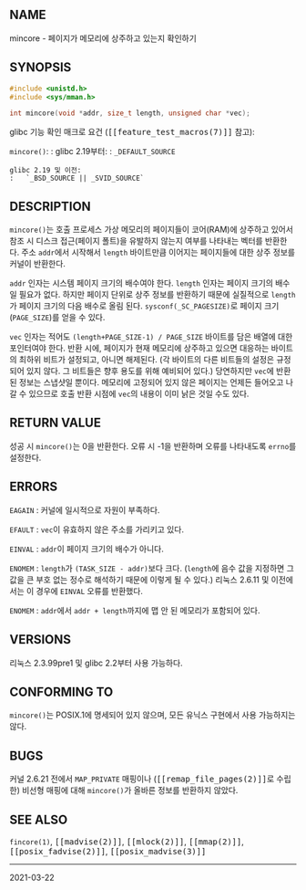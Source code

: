 ## NAME

mincore - 페이지가 메모리에 상주하고 있는지 확인하기

## SYNOPSIS

```c
#include <unistd.h>
#include <sys/mman.h>

int mincore(void *addr, size_t length, unsigned char *vec);
```

glibc 기능 확인 매크로 요건 (<tt>[[feature_test_macros(7)]]</tt> 참고):

`mincore()`:
:   glibc 2.19부터:
    :   `_DEFAULT_SOURCE`

    glibc 2.19 및 이전:
    :   `_BSD_SOURCE || _SVID_SOURCE`

## DESCRIPTION

`mincore()`는 호출 프로세스 가상 메모리의 페이지들이 코어(RAM)에 상주하고 있어서 참조 시 디스크 접근(페이지 폴트)을 유발하지 않는지 여부를 나타내는 벡터를 반환한다. 주소 `addr`에서 시작해서 `length` 바이트만큼 이어지는 페이지들에 대한 상주 정보를 커널이 반환한다.

`addr` 인자는 시스템 페이지 크기의 배수여야 한다. `length` 인자는 페이지 크기의 배수일 필요가 없다. 하지만 페이지 단위로 상주 정보를 반환하기 때문에 실질적으로 `length`가 페이지 크기의 다음 배수로 올림 된다. `sysconf(_SC_PAGESIZE)`로 페이지 크기(`PAGE_SIZE`)를 얻을 수 있다.

`vec` 인자는 적어도 `(length+PAGE_SIZE-1) / PAGE_SIZE` 바이트를 담은 배열에 대한 포인터여야 한다. 반환 시에, 페이지가 현재 메모리에 상주하고 있으면 대응하는 바이트의 최하위 비트가 설정되고, 아니면 해제된다. (각 바이트의 다른 비트들의 설정은 규정되어 있지 않다. 그 비트들은 향후 용도를 위해 예비되어 있다.) 당연하지만 `vec`에 반환된 정보는 스냅샷일 뿐이다. 메모리에 고정되어 있지 않은 페이지는 언제든 들어오고 나갈 수 있으므로 호출 반환 시점에 `vec`의 내용이 이미 낡은 것일 수도 있다.

## RETURN VALUE

성공 시 `mincore()`는 0을 반환한다. 오류 시 -1을 반환하며 오류를 나타내도록 `errno`를 설정한다.

## ERRORS

`EAGAIN`
:   커널에 일시적으로 자원이 부족하다.

`EFAULT`
:   `vec`이 유효하지 않은 주소를 가리키고 있다.

`EINVAL`
:   `addr`이 페이지 크기의 배수가 아니다.

`ENOMEM`
:   `length`가 `(TASK_SIZE - addr)`보다 크다. (`length`에 음수 값을 지정하면 그 값을 큰 부호 없는 정수로 해석하기 때문에 이렇게 될 수 있다.) 리눅스 2.6.11 및 이전에서는 이 경우에 `EINVAL` 오류를 반환했다.

`ENOMEM`
:   `addr`에서 `addr + length`까지에 맵 안 된 메모리가 포함되어 있다.

## VERSIONS

리눅스 2.3.99pre1 및 glibc 2.2부터 사용 가능하다.

## CONFORMING TO

`mincore()`는 POSIX.1에 명세되어 있지 않으며, 모든 유닉스 구현에서 사용 가능하지는 않다.

## BUGS

커널 2.6.21 전에서 `MAP_PRIVATE` 매핑이나 (<tt>[[remap_file_pages(2)]]</tt>로 수립한) 비선형 매핑에 대해 `mincore()`가 올바른 정보를 반환하지 않았다.

## SEE ALSO

`fincore(1)`, <tt>[[madvise(2)]]</tt>, <tt>[[mlock(2)]]</tt>, <tt>[[mmap(2)]]</tt>, <tt>[[posix_fadvise(2)]]</tt>, <tt>[[posix_madvise(3)]]</tt>

----

2021-03-22
